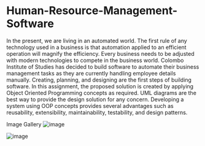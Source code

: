 # Human-Resource-Management-Software
In the present, we are living in an automated world. The first rule of any technology used 
in a business is that automation applied to an efficient operation will magnify the efficiency. 
Every business needs to be adjusted with modern technologies to compete in the business 
world. Colombo Institute of Studies has decided to build software to automate their 
business management tasks as they are currently handling employee details manually. 
Creating, planning, and designing are the first steps of building software. In this 
assignment, the proposed solution is created by applying Object Oriented Programming 
concepts as required. UML diagrams are the best way to provide the design solution for 
any concern. Developing a system using OOP concepts provides several advantages such 
as reusability, extensibility, maintainability, testability, and design patterns.

Image Gallery
![image](https://github.com/user-attachments/assets/4fcb5bb1-df2f-4649-ba58-0870fd60ad89)

![image](https://github.com/user-attachments/assets/5f43e581-a069-4b0c-92fa-a3f7f62b9f3c)


